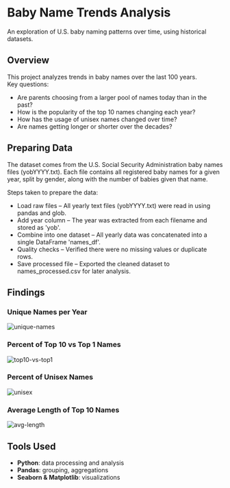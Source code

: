 # Baby Name Trends Analysis

An exploration of U.S. baby naming patterns over time, using historical datasets.  


## Overview
This project analyzes trends in baby names over the last 100 years.  
Key questions:
- Are parents choosing from a larger pool of names today than in the past?
- How is the popularity of the top 10 names changing each year?
- How has the usage of unisex names changed over time?
- Are names getting longer or shorter over the decades?

## Preparing Data
The dataset comes from the U.S. Social Security Administration baby names files (yobYYYY.txt).
Each file contains all registered baby names for a given year, split by gender, along with the number of babies given that name.

Steps taken to prepare the data:
- Load raw files – All yearly text files (yobYYYY.txt) were read in using pandas and glob.
- Add year column – The year was extracted from each filename and stored as 'yob'.
- Combine into one dataset – All yearly data was concatenated into a single DataFrame 'names_df'.
- Quality checks – Verified there were no missing values or duplicate rows.
- Save processed file – Exported the cleaned dataset to names_processed.csv for later analysis.

## Findings
### Unique Names per Year
![unique-names](plots/unique_names.png)

### Percent of Top 10 vs Top 1 Names
![top10-vs-top1](plots/top10_top1.png)

### Percent of Unisex Names
![unisex](plots/unisex.png)

### Average Length of Top 10 Names
![avg-length](plots/avg_length.png)

## Tools Used
- **Python**: data processing and analysis  
- **Pandas**: grouping, aggregations  
- **Seaborn & Matplotlib**: visualizations 
